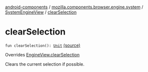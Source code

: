 [android-components](../../index.md) / [mozilla.components.browser.engine.system](../index.md) / [SystemEngineView](index.md) / [clearSelection](./clear-selection.md)

# clearSelection

`fun clearSelection(): `[`Unit`](https://kotlinlang.org/api/latest/jvm/stdlib/kotlin/-unit/index.html) [(source)](https://github.com/mozilla-mobile/android-components/blob/master/components/browser/engine-system/src/main/java/mozilla/components/browser/engine/system/SystemEngineView.kt#L739)

Overrides [EngineView.clearSelection](../../mozilla.components.concept.engine/-engine-view/clear-selection.md)

Clears the current selection if possible.

